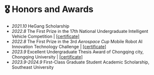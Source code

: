 # 🎖 Honors and Awards
- *2021.10* HeGang Scholarship
- *2022.8* The First Prize in the 17th National Undergraduate Intelligent Vehicle Competition \| [\[certificate\]](https://github.com/Matthew-Hu-cmd/matthew-hu-cmd.github.io/blob/main/images/certificate.md)
- *2022.8* The First Prize in the 3rd *Aerospace Cup* Mobile Robot AI Innovation Technology Challenge \| [\[certificate\]](https://github.com/Matthew-Hu-cmd/matthew-hu-cmd.github.io/blob/main/images/certificate.md)
- *2023.9* Excellent Undergraduate Thesis Award of Chongqing city, Chongqing University \| [\[certificate\]](https://github.com/Matthew-Hu-cmd/matthew-hu-cmd.github.io/blob/main/images/certificate.md)
- *2023.9-2024.9* First-Class Graduate Student Academic Scholarship, Southeast University
